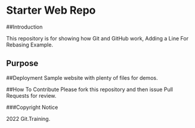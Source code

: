 # Starter Web Repo

##Introduction

This repository is for showing how Git and GitHub work, Adding a Line For Rebasing Example.


## Purpose

##Deployment
Sample website with plenty of files for demos.

##How To Contribute
Please fork this repository and then issue Pull Requests for review.


###Copyright Notice

2022 Git.Training.
